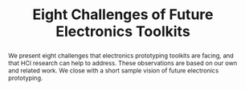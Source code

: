 ---
number: 61
title: "Eight Challenges of Future Electronics Toolkits"

author0_name: Anke Brocker
author0_affiliation: RWTH Aachen University

author1_name: Jan Borchers
author1_affiliation: RWTH Aachen University


abstract: "We present eight challenges that electronics prototyping toolkits are facing, and that HCI research can help to address. These observations are based on our own and related work. We close with a short sample vision of future electronics prototyping."

pdf: 
---